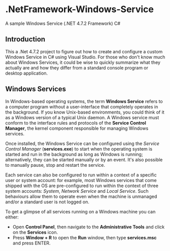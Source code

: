# .NetFramework-Windows-Service
A sample Windows Service (.NET 4.7.2 Framework) C# 

## Introduction

This a .Net 4.7.2 project to figure out how to create and configure a custom Windows Service in C# using Visual Studio. For those who don't know much about Windows Services, it could be wise to quickly summarize what they actually are and how they differ from a standard console program or desktop application.

## Windows Services

In Windows-based operating systems, the term **Windows Service** refers to a computer program without a user-interface that completely operates in the background. If you know Unix-based environments, you could think of it as a Windows version of a typical Unix daemon. A Windows service must conform to the interface rules and protocols of the **Service Control Manager**, the kernel component responsible for managing Windows services.

Once installed, the Windows Service can be configured using the _Service Control Manager_ (**services.exe**) to start when the operating system is started and run in the background as long as Windows is running; alternatively, they can be started manually or by an event. It's also possible to manually pause, stop and restart the service.

Each service can also be configured to run within a context of a specific user or system account: for example, most Windows services that come shipped with the OS are pre-configured to run within the context of three system accounts: _System_, _Network Service_ and _Local Service_. Such behaviours allow them to operate even when the machine is unmanaged and/or a standard user is not logged on.

To get a glimpse of all services running on a Windows machine you can either:

-   Open **Control Panel**, then navigate to the **Administrative Tools** and click on the **Services** icon.
-   Press **Window + R** to open the **Run** window, then type **services.msc** and press ENTER.
